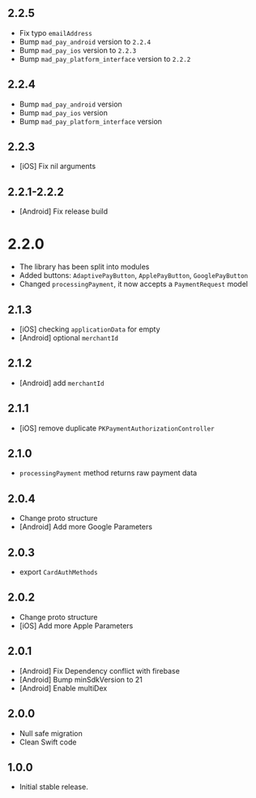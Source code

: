 ## 2.2.5

* Fix typo `emailAddress`
* Bump `mad_pay_android` version to `2.2.4`
* Bump `mad_pay_ios` version to `2.2.3`
* Bump `mad_pay_platform_interface` version to `2.2.2`

## 2.2.4

* Bump `mad_pay_android` version
* Bump `mad_pay_ios` version
* Bump `mad_pay_platform_interface` version

## 2.2.3

* [iOS] Fix nil arguments

## 2.2.1-2.2.2

* [Android] Fix release build

# 2.2.0

* The library has been split into modules
* Added buttons: `AdaptivePayButton`, `ApplePayButton`, `GooglePayButton`
* Changed `processingPayment`, it now accepts a `PaymentRequest` model

## 2.1.3

* [iOS] checking `applicationData` for empty
* [Android] optional `merchantId`

## 2.1.2

* [Android] add `merchantId`

## 2.1.1

* [iOS] remove duplicate `PKPaymentAuthorizationController`

## 2.1.0

* `processingPayment` method returns raw payment data

## 2.0.4

* Change proto structure
* [Android] Add more Google Parameters

## 2.0.3

* export `CardAuthMethods`

## 2.0.2

* Change proto structure
* [iOS] Add more Apple Parameters

## 2.0.1

* [Android] Fix Dependency conflict with firebase
* [Android] Bump minSdkVersion to 21
* [Android] Enable multiDex

## 2.0.0

* Null safe migration
* Clean Swift code

## 1.0.0

* Initial stable release.
